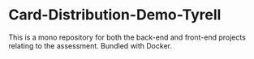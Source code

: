# Card-Distribution-Demo-Tyrell
This is a mono repository for both the back-end and front-end projects relating to the assessment. Bundled with Docker.
